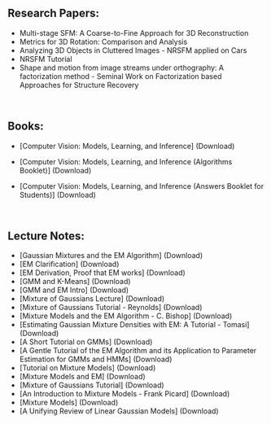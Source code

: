 <h2>Research Papers:  </h2>

<ul>
<li><a href="https://github.com/manjunath5496/Computer-Vision-Reading-List/blob/master/cvr(1).pdf" target="_blank" style = "text-decoration:none;">Multi-stage SFM: A Coarse-to-Fine Approach for 3D Reconstruction</a></li>
<li><a href="https://github.com/manjunath5496/Computer-Vision-Reading-List/blob/master/cvr(2).pdf" target="_blank" style = "text-decoration:none;">Metrics for 3D Rotation: Comparison and Analysis</a></li>
<li><a href="https://github.com/manjunath5496/Computer-Vision-Reading-List/blob/master/cvr(3).pdf" target="_blank" style = "text-decoration:none;">Analyzing 3D Objects in Cluttered Images - NRSFM applied on Cars</a></li>
<li><a href="https://github.com/manjunath5496/Computer-Vision-Reading-List/blob/master/cvr(4).pdf" target="_blank" style = "text-decoration:none;">NRSFM Tutorial</a></li>
<li><a href="https://github.com/manjunath5496/Computer-Vision-Reading-List/blob/master/cvr(5).pdf" target="_blank" style = "text-decoration:none;">Shape and motion from image streams under orthography: A factorization method - Seminal Work on Factorization based Approaches for Structure Recovery</a></li>

</ul>
</br>
<h2>Books: </h2>
<ul>
<li>
<p>[Computer Vision: Models, Learning, and Inference] (<a href="https://github.com/manjunath5496/Computer-Vision-Reading-List/blob/master/cvr(6).pdf" target="_blank" style = "text-decoration:none;">Download</a>)</p>
</li>
<li>
<p>[Computer Vision: Models, Learning, and Inference (Algorithms Booklet)] (<a href="https://github.com/manjunath5496/Computer-Vision-Reading-List/blob/master/cvr(7).pdf" target="_blank" style = "text-decoration:none;">Download</a>)</p>
</li>
<li>
<p>[Computer Vision: Models, Learning, and Inference (Answers Booklet for Students)] (<a href="https://github.com/manjunath5496/Computer-Vision-Reading-List/blob/master/cvr(8).pdf" target="_blank" style = "text-decoration:none;">Download</a>)</p>
</li>
</ul>
</br>
<h2>Lecture Notes:</h2>
<ul>
<li>[Gaussian Mixtures and the EM Algorithm] (<a href="https://github.com/manjunath5496/Computer-Vision-Reading-List/blob/master/cvr(9).pdf" target="_blank" style = "text-decoration:none;">Download</a>)</li>
<li>[EM Clarification] (<a href="https://github.com/manjunath5496/Computer-Vision-Reading-List/blob/master/cvr(10).pdf" target="_blank" style = "text-decoration:none;">Download</a>)</li>
<li>[EM Derivation, Proof that EM works] (<a href="https://github.com/manjunath5496/Computer-Vision-Reading-List/blob/master/cvr(11).pdf" target="_blank" style = "text-decoration:none;">Download</a>)</li>
<li>[GMM and K-Means] (<a href="https://github.com/manjunath5496/Computer-Vision-Reading-List/blob/master/cvr(12).pdf" target="_blank" style = "text-decoration:none;">Download</a>)</li>
<li>[GMM and EM Intro] (<a href="https://github.com/manjunath5496/Computer-Vision-Reading-List/blob/master/cvr(13).pdf" target="_blank" style = "text-decoration:none;">Download</a>)</li>
<li>[Mixture of Gaussians Lecture] (<a href="https://github.com/manjunath5496/Computer-Vision-Reading-List/blob/master/cvr(14).pdf" target="_blank" style = "text-decoration:none;">Download</a>)</li>
<li>[Mixture of Gaussians Tutorial - Reynolds] (<a href="https://github.com/manjunath5496/Computer-Vision-Reading-List/blob/master/cvr(15).pdf" target="_blank" style = "text-decoration:none;">Download</a>)</li>

<li>[Mixture Models and the EM Algorithm - C. Bishop] (<a href="https://github.com/manjunath5496/Computer-Vision-Reading-List/blob/master/cvr(16).pdf" target="_blank" style = "text-decoration:none;">Download</a>)</li>

<li>[Estimating Gaussian Mixture Densities with EM: A Tutorial - Tomasi] (<a href="https://github.com/manjunath5496/Computer-Vision-Reading-List/blob/master/cvr(17).pdf" target="_blank" style = "text-decoration:none;">Download</a>)</li>

<li>[A Short Tutorial on GMMs] (<a href="https://github.com/manjunath5496/Computer-Vision-Reading-List/blob/master/cvr(18).pdf" target="_blank" style = "text-decoration:none;">Download</a>)</li>

<li>[A Gentle Tutorial of the EM Algorithm and its Application to Parameter Estimation for GMMs and HMMs] (<a href="https://github.com/manjunath5496/Computer-Vision-Reading-List/blob/master/cvr(19).pdf" target="_blank" style = "text-decoration:none;">Download</a>)</li>

<li>[Tutorial on Mixture Models] (<a href="https://github.com/manjunath5496/Computer-Vision-Reading-List/blob/master/cvr(20).pdf" target="_blank" style = "text-decoration:none;">Download</a>)</li>

<li>[Mixture Models and EM] (<a href="https://github.com/manjunath5496/Computer-Vision-Reading-List/blob/master/cvr(21).pdf" target="_blank" style = "text-decoration:none;">Download</a>)</li>

<li>[Mixture of Gaussians Tutorial] (<a href="https://github.com/manjunath5496/Computer-Vision-Reading-List/blob/master/cvr(22).pdf" target="_blank" style = "text-decoration:none;">Download</a>)</li>

<li>[An Introduction to Mixture Models - Frank Picard] (<a href="https://github.com/manjunath5496/Computer-Vision-Reading-List/blob/master/cvr(23).pdf" target="_blank" style = "text-decoration:none;">Download</a>)</li>

<li>[Mixture Models] (<a href="https://github.com/manjunath5496/Computer-Vision-Reading-List/blob/master/cvr(24).pdf" target="_blank" style = "text-decoration:none;">Download</a>)</li>

<li>[A Unifying Review of Linear Gaussian Models] (<a href="https://github.com/manjunath5496/Computer-Vision-Reading-List/blob/master/cvr(25).pdf" target="_blank" style = "text-decoration:none;">Download</a>)</li>
</ul>
